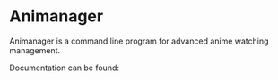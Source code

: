 Animanager
==========

Animanager is a command line program for advanced anime watching management.

Documentation can be found:

